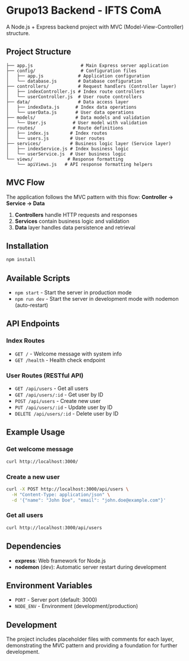 # Grupo13 Backend - IFTS ComA

A Node.js + Express backend project with MVC (Model-View-Controller) structure.

## Project Structure

```
├── app.js                  # Main Express server application
├── config/                 # Configuration files
│   ├── app.js             # Application configuration
│   └── database.js        # Database configuration
├── controllers/           # Request handlers (Controller layer)
│   ├── indexController.js # Index route controllers
│   └── userController.js  # User route controllers
├── data/                  # Data access layer
│   ├── indexData.js      # Index data operations
│   └── userData.js       # User data operations
├── models/               # Data models and validation
│   └── User.js          # User model with validation
├── routes/              # Route definitions
│   ├── index.js        # Index routes
│   └── users.js        # User routes
├── services/           # Business logic layer (Service layer)
│   ├── indexService.js # Index business logic
│   └── userService.js  # User business logic
└── views/             # Response formatting
    └── apiViews.js   # API response formatting helpers
```

## MVC Flow

The application follows the MVC pattern with this flow:
**Controller → Service → Data**

1. **Controllers** handle HTTP requests and responses
2. **Services** contain business logic and validation
3. **Data** layer handles data persistence and retrieval

## Installation

```bash
npm install
```

## Available Scripts

- `npm start` - Start the server in production mode
- `npm run dev` - Start the server in development mode with nodemon (auto-restart)

## API Endpoints

### Index Routes
- `GET /` - Welcome message with system info
- `GET /health` - Health check endpoint

### User Routes (RESTful API)
- `GET /api/users` - Get all users
- `GET /api/users/:id` - Get user by ID
- `POST /api/users` - Create new user
- `PUT /api/users/:id` - Update user by ID
- `DELETE /api/users/:id` - Delete user by ID

## Example Usage

### Get welcome message
```bash
curl http://localhost:3000/
```

### Create a new user
```bash
curl -X POST http://localhost:3000/api/users \
  -H "Content-Type: application/json" \
  -d '{"name": "John Doe", "email": "john.doe@example.com"}'
```

### Get all users
```bash
curl http://localhost:3000/api/users
```

## Dependencies

- **express**: Web framework for Node.js
- **nodemon** (dev): Automatic server restart during development

## Environment Variables

- `PORT` - Server port (default: 3000)
- `NODE_ENV` - Environment (development/production)

## Development

The project includes placeholder files with comments for each layer, demonstrating the MVC pattern and providing a foundation for further development.